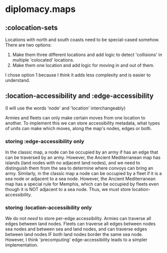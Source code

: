 diplomacy.maps
==============

## :colocation-sets

Locations with north and south coasts need to be special-cased somehow.
There are two options:

1. Make them three different locations and add logic to detect 'collisions' in
   multiple 'colocated' locations.
2. Make them one location and add logic for moving in and out of them.

I chose option 1 because I think it adds less complexity and is easier to
understand.


## :location-accessibility and :edge-accessibility

(I will use the words 'node' and 'location' interchangeably)

Armies and fleets can only make certain moves from one location to another. To
implement this we can store accessibility metadata, what types of units can make
which moves, along the map's nodes, edges or both.

### storing :edge-accessibility only

In the classic map, a node can be occupied by an army if has an edge that can be
traversed by an army. However, the Ancient Mediterranean map has islands (land
nodes with no adjacent land nodes), and we need to distinguish them from the sea
to determine where convoys can bring an army. Similarly, in the classic map a
node can be occupied by a fleet if it is a sea node or adjacent to a sea node.
However, the Ancient Mediterranean map has a special rule for Memphis, which can
be occupied by fleets even though it is NOT adjacent to a sea node. Thus, we
must store location-accessibility.

### storing :location-accessibility only

We do not *need* to store per-edge accessibility. Armies can traverse all edges
between land nodes. Fleets can traverse all edges between nodes sea nodes and
between sea and land nodes, and can traverse edges between land nodes IF both
land nodes border the same sea node. However, I think 'precomputing'
edge-accessibility leads to a simpler implementation.

